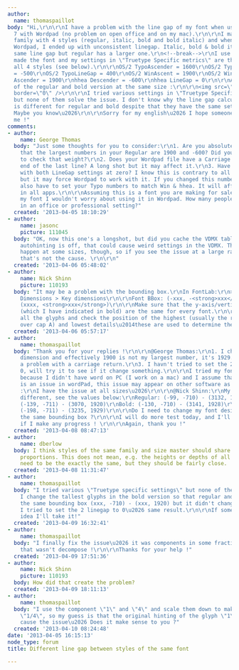 ```yaml
---
author:
  name: thomaspaillot
body: "Hi,\r\n\r\nI have a problem with the line gap of my font when using it on windows
  7 with Wordpad (no problem on open office and on my mac).\r\n\r\nI made a  font
  family with 4 styles (regular, italic, bold and bold italic) and when I use it with
  Wordpad, I ended up with unconsistent linegap. Italic, bold & bold italic have the
  same line gap but regular has a larger one.\r\n<!--break-->\r\nI use Fontlab to
  made the font and my settings in \"Truetype Specific metrics\" are the same for
  all 4 styles (see below).\r\n\r\nOS/2 TypoAscender = 1600\r\nOS/2 TypoDescender
  = -500\r\nOS/2 TypoLineGap = 400\r\nOS/2 WinAscent = 1900\r\nOS/2 WinDescent = -600\r\nhhea
  Ascender = 1900\r\nhhea Descender = -600\r\nhhea LineGap = 0\r\n\r\nA screenshot
  of the regular and bold version at the same size :\r\n\r\n<img src=\"http://f.cl.ly/items/1i3E2C0Y1F0T2c3d3V31/linegap-problem.png\"
  border=\"0\" />\r\n\r\nI tried various settings in \"Truetype Specific metrics\"
  but none of them solve the issue. I don't know why the line gap calculated by wordpad
  is different for regular and bold despite that they have the same settings\u2026
  Maybe you know\u2026\r\n\r\nSorry for my english\u2026 I hope someone could help
  me !"
comments:
- author:
    name: George Thomas
  body: "Just some thoughts for you to consider:\r\n1. Are you absolutely certain
    that the largest numbers in your Regular are 1900 and -600? Did you do a Recalculation
    to check that weight?\r\n2. Does your Wordpad file have a Carriage Return at the
    end of the last line? A long shot but it may affect it.\r\n3. Have you tried it
    with both LineGap settings at zero? I know this is contrary to all recommendations
    but it may force Wordpad to work with it. If you changed this number you would
    also have to set your Typo numbers to match Win & hhea. It will affect your output
    in all apps.\r\n\r\nAssuming this is a font you are making for sale, if it were
    my font I wouldn't worry about using it in Wordpad. How many people use Wordpad
    in an office or professional setting?"
  created: '2013-04-05 18:10:29'
- author:
    name: jasonc
    picture: 111045
  body: "OK, now this one's a longshot, but did you cache the VDMX table? If your
    autohinting is off, that could cause weird settings in the VDMX. This would only
    happen at some sizes, though, so if you see the issue at a large range of sizes,
    that's not the cause. \r\n\r\n"
  created: '2013-04-06 05:48:02'
- author:
    name: Nick Shinn
    picture: 110193
  body: "It may be a problem with the bounding box.\r\nIn FontLab:\r\n> Metrics and
    Dimensions > Key dimensions\r\n\r\nFont BBox: (-xxx, -<strong>xxx</strong>) -
    (xxxx, <strong>xxx</strong>)\r\n\r\nMake sure that the y-axis/vertical values
    (which I have indicated in bold) are the same for every font.\r\n\r\nGo through
    all the glyphs and check the position of the highest (usually the ring accent
    over cap A) and lowest details\u2014these are used to determine the bounding box."
  created: '2013-04-06 05:57:17'
- author:
    name: thomaspaillot
  body: "Thank you for your replies !\r\n\r\n@George Thomas:\r\n1. I check my vertical
    dimension and effectively 1900 is not my largest number, it's 1929.\r\n2. Not
    a problem with a carriage return.\r\n3. I havn't tried to set the 2 linegap to
    0, will try it to see if it change something.\r\n\r\nI tried my font on wordPad
    because I didn't have word on PC (I work on a mac) and I assume that if there
    is an issue in wordPad, this issue may appear on other software as well.\r\n\r\n@jasonc
    :\r\nI have the issue at all sizes\u2026\r\n\r\n@Nick Shinn:\r\nMy Font BBox are
    different, see the values below:\r\nRegular: (-99, -710) - (3132, 1920)\r\nItalic:
    (-139, -711) - (3070, 1920)\r\nBold: (-130, -710) - (3141, 1928)\r\nBold Italic:
    (-198, -711) - (3235, 1929)\r\n\r\nDo I need to change my font design to fit in
    the same bounding box ?\r\n\r\nI will do more test today, and I'll let you know
    if I make any progress ! \r\n\r\nAgain, thank you !"
  created: '2013-04-08 08:47:13'
- author:
    name: dberlow
  body: I think styles of the same family and size master should share the same em
    proportions. This does not mean, e.g. the heights or depths of all the glyphs
    need to be the exactly the same, but they should be fairly close.
  created: '2013-04-08 11:31:47'
- author:
    name: thomaspaillot
  body: "I tried various \"Truetype specific settings\" but none of them fix the issue.
    I change the tallest glyphs in the bold version so that regular and bold fit in
    the same bounding box (xxx, -710) - (xxx, 1920) but it didn't change anything.
    I tried to set the 2 linegap to 0\u2026 same result.\r\n\r\nIf someone has another
    idea I'll take it!"
  created: '2013-04-09 16:32:41'
- author:
    name: thomaspaillot
  body: "I finally fix the issue\u2026 it was components in some fractions (1/4, 3/4\u2026)
    that wasn't decompose !\r\n\r\nThanks for your help !"
  created: '2013-04-09 17:51:36'
- author:
    name: Nick Shinn
    picture: 110193
  body: How did that create the problem?
  created: '2013-04-09 18:11:13'
- author:
    name: thomaspaillot
  body: "I use the component \"1\" and \"4\" and scale them down to make the glyph
    \"1/4\", so my guess is that the original hinting of the glyph \"1\" and \"4\"
    cause the issue\u2026 Does it make sense to you ?"
  created: '2013-04-10 08:24:48'
date: '2013-04-05 16:15:13'
node_type: forum
title: Different line gap between styles of the same font

---
```


